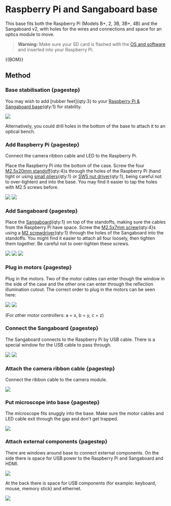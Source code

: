 # Raspberry Pi and Sangaboard base

This base fits both the Raspberry Pi (Models B+, 2, 3B, 3B+, 4B) and the Sangaboard v2, with holes for the wires and connections and space for an optics module to move.

>**Warning:** Make sure your SD card is flashed with the [OS and software](index.md#Software) and inserted into your Raspberry Pi.

{{BOM}}

[Raspberry Pi & Sangaboard base]: models/base_raspi_sangaboard.stl "{cat: 3DPrinted}"

[M2.5x20mm standoff]: models/20mm_standoffs.md "{cat:part}"
[M2.5x7mm screw]: "{cat:part}"
[Raspberry Pi]: models/raspberry_pi.md "{cat:part}"
[Sangaboard]: models/sangaboard.md "{cat:part}"

[small pliers]: "{cat:tool}"
[SW5 nut driver]: "{cat:tool}"
[M2 screwdriver]: "{cat:tool}"


## Method

### Base stabilisation {pagestep}

You may wish to add [rubber feet]{qty:3} to your [Raspberry Pi & Sangaboard base]{qty:1} for stability.

![](images/raspi_sangaboard_base/rubber_feet.jpg)

Alternatively, you could drill holes in the bottom of the base to attach it to an optical bench.

### Add Raspberry Pi {pagestep}

Connect the camera ribbon cable and LED to the Raspberry Pi.

Place the Raspberry Pi into the bottom of the case.  Screw the four [M2.5x20mm standoff]{qty:4}s through the holes of the Raspberry Pi (hand tight or using [small pliers]{qty:1} or [SW5 nut driver]{qty:1}, being careful not to over-tighten) and into the base.  You may find it easier to tap the holes with M2.5 screws before.

![](images/raspi_sangaboard_base/raspi_standoffs.jpg)
![](images/raspi_sangaboard_base/raspi_standoffs_closeup1.jpg)

### Add Sangaboard {pagestep}

Place the [Sangaboard]{qty:1} on top of the standoffs, making sure the cables from the Raspberry Pi have space. Screw the [M2.5x7mm screw]{qty:4}s using a [M2 screwdriver]{qty:1} through the holes of the Sangaboard into the standoffs.  You might find it easier to attach all four loosely, then tighten them together.  Be careful not to over-tighten these screws.

![](images/raspi_sangaboard_base/sangaboard_screws_top.jpg)
![](images/raspi_sangaboard_base/sangaboard_screws_closeup1.jpg)
![](images/raspi_sangaboard_base/sangaboard_screws_closeup2.jpg)


### Plug in motors {pagestep}

Plug in the motors.  Two of the motor cables can enter though the window in the side of the case and the other one can enter through the reflection illumination cutout. The correct order to plug in the motors can be seen here:

![](images/raspi_sangaboard_base/motor_screwed_all_top_labelled.jpg)
![](images/raspi_sangaboard_base/sangaboard_USB_top_labelled.jpg)

(For other motor controllers: a = x, b = y, c = z)

### Connect the Sangaboard {pagestep}

The Sangaboard connects to the Raspberry Pi by USB cable. There is a special window for the USB cable to pass through.

![](images/raspi_sangaboard_base/sangaboard_USB_top.jpg)
![](images/raspi_sangaboard_base/sangaboard_USB.jpg)

### Attach the camera ribbon cable {pagestep}

Connect the ribbon cable to the camera module.

![](images/raspi_sangaboard_base/camera_ribbon_cable.jpg)


### Put microscope into base {pagestep}

The microscope fits snuggly into the base.  Make sure the motor cables and LED cable exit through the gap and don't get trapped.

![](images/raspi_sangaboard_base/motor_led_exit_hole.jpg)


### Attach external components {pagestep}

There are windows around base to connect external components.  On the side there is space for USB power to the Raspberry Pi and Sangaboard and HDMI.

![](images/raspi_sangaboard_base/power_HDMI.jpg)

At the back there is space for USB components (for example: keyboard, mouse, memory stick) and ethernet.

![](images/raspi_sangaboard_base/USB_ethernet.jpg)
